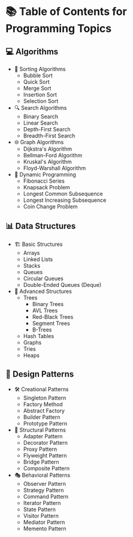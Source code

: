 

# 📚 Table of Contents for Programming Topics

## 💻 Algorithms
- 🔄 Sorting Algorithms
  - Bubble Sort
  - Quick Sort
  - Merge Sort
  - Insertion Sort
  - Selection Sort
- 🔍 Search Algorithms
  - Binary Search
  - Linear Search
  - Depth-First Search
  - Breadth-First Search
- 🌐 Graph Algorithms
  - Dijkstra's Algorithm
  - Bellman-Ford Algorithm
  - Kruskal's Algorithm
  - Floyd-Warshall Algorithm
- 🧠 Dynamic Programming
  - Fibonacci Series
  - Knapsack Problem
  - Longest Common Subsequence
  - Longest Increasing Subsequence
  - Coin Change Problem

## 📊 Data Structures
- 🏗️ Basic Structures
  - Arrays
  - Linked Lists
  - Stacks
  - Queues
  - Circular Queues
  - Double-Ended Queues (Deque)
- 🌲 Advanced Structures
  - Trees
    - Binary Trees
    - AVL Trees
    - Red-Black Trees
    - Segment Trees
    - B-Trees
  - Hash Tables
  - Graphs
  - Tries
  - Heaps

## 🧩 Design Patterns
- 🛠️ Creational Patterns
  - Singleton Pattern
  - Factory Method
  - Abstract Factory
  - Builder Pattern
  - Prototype Pattern
- 🔗 Structural Patterns
  - Adapter Pattern
  - Decorator Pattern
  - Proxy Pattern
  - Flyweight Pattern
  - Bridge Pattern
  - Composite Pattern
- 🎭 Behavioral Patterns
  - Observer Pattern
  - Strategy Pattern
  - Command Pattern
  - Iterator Pattern
  - State Pattern
  - Visitor Pattern
  - Mediator Pattern
  - Memento Pattern
